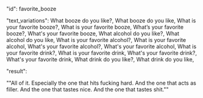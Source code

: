 "id": favorite_booze

"text_variations":
What booze do you like?, What booze do you like, What is your favorite booze?, What is your favorite booze, What’s your favorite booze?, What's your favorite booze, What alcohol do you like?, What alcohol do you like, What is your favorite alcohol?, What is your favorite alcohol, What's your favorite alcohol?, What's your favorite alcohol, What is your favorite drink?, What is your favorite drink, What's your favorite drink?, What's your favorite drink, What drink do you like?, What drink do you like,

"result":

""All of it. Especially the one that hits fucking hard. And the one that acts as filler. And the one that tastes nice. And the one that tastes shit.""

